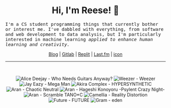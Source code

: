 <h1 align="center">Hi, I'm Reese! 👋</h1>

<p><samp>I'm a CS student programming things that currently bother or interest me. I've dabbled with everything, from software and web development to data analysis, but I'm particularly interested in machine learning <i>applied to enhance human learning and creativity.</i></p></samp>

<p align="center">
 <a href="https://renys.dev">Blog</a> | <a href="https://gitlab.com/renys">Gitlab</a> | <a href="https://replit.com/@renys">Replit</a> | <a href="https://last.fm/user/i-dle">Last.fm</a> | <a href="https://picrew.me/en/image_maker/1453974">icon</a>
</p>

<hr class="dotted">
<br>
<!-- lastfm -->
<p align="center"><img src="https://lastfm.freetls.fastly.net/i/u/64s/f6bf55ded14fbdb79fc41bc3cf44117b.jpg" title="Alice Deejay - Who Needs Guitars Anyway?"> <img src="https://lastfm.freetls.fastly.net/i/u/64s/fde181381e56b1b5d26f3600af58d087.jpg" title="Weezer - Weezer"> <img src="https://lastfm.freetls.fastly.net/i/u/64s/1305b6fbaf874b12e838db1d874dc694.jpg" title="Jay Eazy - Mega Man"> <img src="https://lastfm.freetls.fastly.net/i/u/64s/a3bace190c859eb70de62187b97827e8.jpg" title="Akira Complex - HYPERSYNTHETIC"> <img src="https://lastfm.freetls.fastly.net/i/u/64s/c2aba808a27cd8643a0eff2a5afce6c5.jpg" title="Aran - Chaotic Neutral"> <img src="https://lastfm.freetls.fastly.net/i/u/64s/6d9d2d26c39688db1b9f157f86126f92.jpg" title="Aran - Hageshi Konoyoru -Psylent Crazy Night-"> <img src="https://lastfm.freetls.fastly.net/i/u/64s/a21bfdcb71653fb3b2e68ac05f038c57.jpg" title="Aran - Scramble TANO*C"> <img src="https://lastfm.freetls.fastly.net/i/u/64s/b0a5febd261e2ab4f4347830d4a917a7.jpg" title="Camellia - Reality Distortion"> <img src="https://lastfm.freetls.fastly.net/i/u/64s/221d53768d47338692fa9fc60b6a6b26.jpg" title="Future - FUTURE"> <img src="https://lastfm.freetls.fastly.net/i/u/64s/66d1b65a4b297ef29a6f5b6803411643.jpg" title="Gram - eden"> </p>
